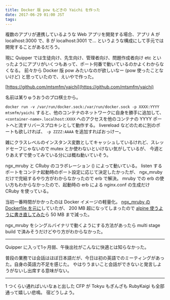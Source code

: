 ```yaml
---
title: Docker 版 pow もどきの Yaichi を作った
date: 2017-06-29 01:00 JST
tags:
---
```


複数のアプリが連携しているような Web アプリを開発する場合、アプリ A が localhost:3000 で、B が localhost:3001 で...
というような構成にして手元では開発することがあるだろう。

現に Quipper では生徒向け、先生向け、管理者向け、問題作成者向け etc といったようにアプリがいくつもあって、ポート何番で動いているのかよくわからなくなる。
前々から Docker 版 pow みたいなのが欲しいなー (pow 使ったことないけど) と思っていたので、えいやで作った。

[https://github.com/mtsmfm/yaichi](https://github.com/mtsmfm/yaichi)

名前は某りゅうおうのプロ棋士から。

`docker run -v /var/run/docker.sock:/var/run/docker.sock -p XXXX:YYYY mtsmfm/yaichi` すると、他のコンテナのネットワークに自身を勝手に追加して、
`<container-name>.localhost:XXXX` へのアクセスを他のコンテナの YYYY ポートへと流すリバースプロキシとして動作する。
livereload などのために別のポートも欲しければ、 `-p ZZZZ:AAAA` を追加すればおっけー。

雑にクラスレベルのインスタンス変数としてキャッシュしているけれど、スレッドセーフじゃないので mutex とか使わないといけない気がしているが、
今週とりあえずで使ってみている分には概ね動いていそう。

ngx\_mruby と CRuby のコラボレーション () によって動いている。
listen するポートをコンテナ起動時のポート設定に応じて決定したかったが、 ngx\_mruby だけで完結するやり方がわからなかったので erb で解決。
mruby での erb の使い方もわからなかったので、起動時の erb による nginx.conf の生成だけ CRuby を使っている。

当初一番時間がかかったのは Docker イメージの軽量化。
[ngx\_mruby の Dockerfile を元に](https://github.com/matsumotory/ngx_mruby/blob/master/Dockerfile)していたが、
200 MB 超になってしまったので [alpine 使うように書き直してみた](https://github.com/mtsmfm/yaichi/commit/beb854b97fd0816b311ddff9c2ce170e5fce90a0)ら 50 MB まで減った。

ngx_mruby をシングルバイナリで動くようにする方法があったら multi stage build で済みそうだけどやり方がわからなかった。

---

Quipper に入って1ヶ月弱、午後出社がこんなに快適とは知らなかった。

普段の業務では会話はほぼ日本語だが、今日は初の英語でのミーティングがあった。自身の英語力不足を感じた。
やはりうまいこと会話ができないと発言しようがないし出席する意味がない。

---

1 つくらい通ればいいなぁと出した CFP が Tokyu もぎんざも RubyKaigi も全部通って嬉しい悲鳴。
宿どうしよう。
